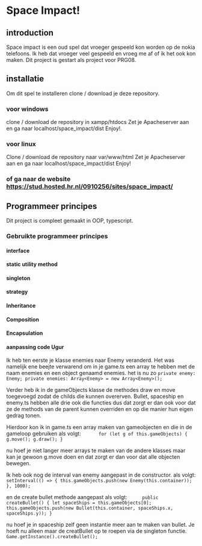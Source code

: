 # Space Impact!

## introduction
Space impact is een oud spel dat vroeger gespeeld kon worden op de nokia telefoons.
Ik heb dat vroeger veel gespeeld en vroeg me af of ik het ook kon maken.
Dit project is gestart als project voor PRG08.

## installatie
Om dit spel te installeren clone / download je deze repository.

### voor windows
clone / download de repository in xampp/htdocs
Zet je Apacheserver aan en ga naar localhost/space_impact/dist
Enjoy!.

### voor linux
Clone / download de repository naar var/www/html
Zet je Apacheserver aan en ga naar localhost/space_impact/dist
Enjoy!

### of ga naar de website https://stud.hosted.hr.nl/0910256/sites/space_impact/

## Programmeer principes
Dit project is compleet gemaakt in OOP, typescript.
### Gebruikte programmeer principes
#### interface
#### static utility method
#### singleton
#### strategy
#### Inheritance
#### Composition
#### Encapsulation

#### aanpassing code Ugur
Ik heb ten eerste je klasse enemies naar Enemy veranderd. Het was namelijk ene beejte verwarend om in je game.ts een array te hebben met de naam enemies en een object genaamd enemies. het is nu zo
`private enemy: Enemy;
 private enemies: Array<Enemy> = new Array<Enemy>();`

Verder heb ik in de gameObjects klasse de methodes draw en move toegevoegd zodat de childs die kunnen overerven. Bullet, spaceship en enemy.ts hebben alle drie ook die functies dus dat zorgt er dan ook voor dat ze de methods van de parent kunnen overriden en op die manier hun eigen gedrag tonen.

Hierdoor kon ik in game.ts een array maken van gameobjecten en die in de gameloop gebruiken als volgt: `      for (let g of this.gameObjects) {
            g.move();
            g.draw();
        }`

nu hoef je niet langer meer arrays te maken van de andere klasses maar kan je gewoon g.move doen en dat zorgt er dan voor dat alle objecten bewegen.

Ik heb ook nog de interval van enemy aangepast in de constructor. als volgt: 
` setInterval(() => {
            this.gameObjects.push(new Enemy(this.container));
 }, 1000);`

en de create bullet methode aangepast als volgt: `     public createBullet() {
        let spaceShips = this.gameObjects[0];
        this.gameObjects.push(new Bullet(this.container, spaceShips.x, spaceShips.y));
    }`

nu hoef je in spaceship zelf geen instantie meer aan te maken van bullet. Je hoeft nu alleen maar de creatBullet op te roepen via de singleton functie. 
`  Game.getInstance().createBullet();`